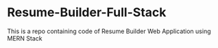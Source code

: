 # Resume-Builder-Full-Stack
This is a repo containing code of Resume Builder Web Application using MERN Stack
